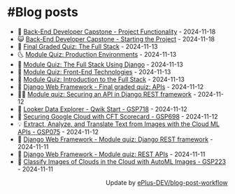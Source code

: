 # #Blog posts
<!-- BLOG-POST-LIST:START -->
- 🧰 [Back-End Developer Capstone - Project Functionality](https://eplus.dev/back-end-developer-capstone-project-functionality) - 2024-11-18
- 😺 [Back-End Developer Capstone - Starting the Project](https://eplus.dev/back-end-developer-capstone-starting-the-project) - 2024-11-18
- 🗽 [Final Graded Quiz: The Full Stack](https://eplus.dev/final-graded-quiz-the-full-stack) - 2024-11-13
- 🌜 [Module Quiz: Production Environments](https://eplus.dev/module-quiz-production-environments) - 2024-11-13
- 📝 [Module Quiz: The Full Stack Using Django](https://eplus.dev/module-quiz-the-full-stack-using-django) - 2024-11-13
- 🚀 [Module Quiz: Front-End Technologies](https://eplus.dev/module-quiz-front-end-technologies) - 2024-11-13
- 💼 [Module Quiz: Introduction to the Full Stack](https://eplus.dev/module-quiz-introduction-to-the-full-stack) - 2024-11-13
- 🦣 [Django Web Framework - Final graded quiz: APIs](https://eplus.dev/django-web-framework-final-graded-quiz-apis) - 2024-11-12
- 👨‍🏫 [Module quiz: Securing an API in Django REST framework](https://eplus.dev/module-quiz-securing-an-api-in-django-rest-framework) - 2024-11-12
- 🔭 [Looker Data Explorer - Qwik Start - GSP718](https://eplus.dev/looker-data-explorer-qwik-start-gsp718) - 2024-11-12
- 🤡 [Securing Google Cloud with CFT Scorecard - GSP698](https://eplus.dev/securing-google-cloud-with-cft-scorecard-gsp698) - 2024-11-12
- 💡 [Extract, Analyze, and Translate Text from Images with the Cloud ML APIs - GSP075](https://eplus.dev/extract-analyze-and-translate-text-from-images-with-the-cloud-ml-apis-gsp075) - 2024-11-12
- 🦣 [Django Web Framework - Module quiz: Django REST framework](https://eplus.dev/django-web-framework-module-quiz-django-rest-framework) - 2024-11-11
- 💪 [Django Web Framework - Module quiz: REST APIs](https://eplus.dev/django-web-framework-module-quiz-rest-apis) - 2024-11-11
- 🤡 [Classify Images of Clouds in the Cloud with AutoML Images - GSP223](https://eplus.dev/classify-images-of-clouds-in-the-cloud-with-automl-images-gsp223) - 2024-11-11<!-- BLOG-POST-LIST:END -->
<div align="right">
  Update by <a target="_blank"
    href="https://github.com/ePlus-DEV/blog-post-workflow">ePlus-DEV/blog-post-workflow</a>
</div>
